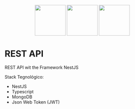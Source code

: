 <p align="center">
  <a><img src="https://nestjs.com/img/logo_text.svg" width="100" /></a>
  <a><img src="https://seeklogo.com/images/T/typescript-logo-B29A3F462D-seeklogo.com.png" width="100"></a>
  <a><img src="https://upload.wikimedia.org/wikipedia/en/thumb/4/45/MongoDB-Logo.svg/1280px-MongoDB-Logo.svg.png" width="100"></a>
</p>

# REST API
REST API wit the Framework NestJS

Stack Tegnológico:
- NestJS
- Typescript
- MongoDB
- Json Web Token (JWT)
